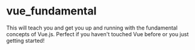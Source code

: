 # vue_fundamental

This will teach you and get you up and running with the fundamental concepts of Vue.js. 
Perfect if you haven't touched Vue before or you just getting started!
